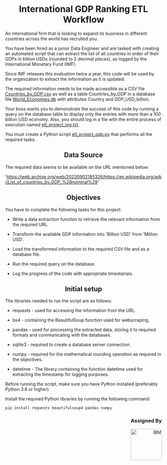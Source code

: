 <h1 align="center">International GDP Ranking ETL Workflow</h1>

An international firm that is looking to expand its business in different countries across the world has recruited you. 

You have been hired as a junior Data Engineer and are tasked with creating an automated script that can extract the list of all countries in order of their GDPs in billion USDs (rounded to 2 decimal places), as logged by the International Monetary Fund (IMF). 

Since IMF releases this evaluation twice a year, this code will be used by the organization to extract the information as it is updated.

The required information needs to be made accessible as a CSV file [Countries_by_GDP.csv](Countries_by_GDP.csv) as well as a table Countries_by_GDP in a database file [World_Economies.db](World_Economies.db) with attributes Country and GDP_USD_billion.

Your boss wants you to demonstrate the success of this code by running a query on the database table to display only the entries with more than a 100 billion USD economy. Also, you should log in a file with the entire process of execution named [etl_project_log.txt](etl_project_log.txt).

You must create a Python script [etl_project_gdp.py](etl_project_gdp.py) that performs all the required tasks.
 
<h2 align="center">Data Source</h2>
The required data seems to be available on the URL mentioned below:

'https://web.archive.org/web/20230902185326/https://en.wikipedia.org/wiki/List_of_countries_by_GDP_%28nominal%29'

<h2 align="center">Objectives</h2>

You have to complete the following tasks for this project:
- Write a data extraction function to retrieve the relevant information from the required URL.

- Transform the available GDP information into 'Billion USD' from 'Million USD'.

- Load the transformed information to the required CSV file and as a database file.

- Run the required query on the database.

- Log the progress of the code with appropriate timestamps.
  

<h2 align="center">Initial setup</h2>

The libraries needed to run the script are as follows:

- requests - used for accessing the information from the URL.

- bs4 - containing the BeautifulSoup function used for webscraping.

- pandas - used for processing the extracted data, storing it to required formats and communicating with the databases.

- sqlite3 - required to create a database server connection.

- numpy - required for the mathematical rounding operation as required in the objectives.

- datetime - The library containing the function datetime used for extracting the timestamp for logging purposes.

Before running the script, make sure you have Python installed (preferably Python 3.6 or higher).

Install the required Python libraries by running the following command:

```bash
pip install requests beautifulsoup4 pandas numpy
```


<h3 align="right">Assigned By</h3>
<p align="right">
  <a href="https://www.coursera.org/account/accomplishments/verify/TG89DJFGV7VD?utm_source=link&utm_medium=certificate&utm_content=cert_image&utm_campaign=sharing_cta&utm_product=course" title="View Certificate from IBM on Coursera">
    <img width="100" src="https://img.icons8.com/nolan/64/ibm.png" alt="IBM" />
  </a>
</p>

